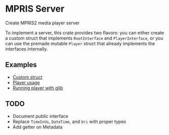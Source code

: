 # MPRIS Server

Create MPRIS2 media player server

To implement a server, this crate provides two flavors: you can either create a custom struct that implements `RootInterface` and `PlayerInterface`, or you can use the premade mutable `Player` struct that already implements the interfaces internally.

## Examples

* [Custom struct](examples/server.rs)
* [Player usage](examples/player.rs)
* [Running player with glib](examples/glib.rs)


## TODO

* Document public interface
* Replace `TimeInUs`, `DateTime`, and `Uri` with proper types
* Add getter on Metadata
